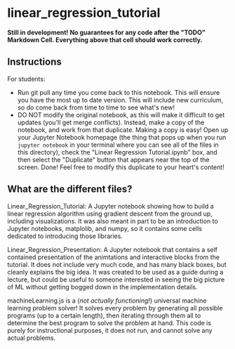 # linear_regression_tutorial

__Still in development! No guarantees for any code after the "TODO" Markdown Cell. Everything above that cell should work correctly.__

## Instructions

For students:
- Run git pull any time you come back to this notebook. This will ensure you have the most up to date version. This will include new curriculum, so do come back from time to time to see what's new!
- DO NOT modify the original notebook, as this will make it difficult to get updates (you'll get merge conflicts). Instead, make a copy of the notebook, and work from that duplicate. Making a copy is easy! Open up your Jupyter Notebook homepage (the thing that pops up when you run `jupyter notebook` in your terminal where you can see all of the files in this directory), check the "Linear Regression Tutorial.ipynb" box, and then select the "Duplicate" button that appears near the top of the screen. Done! Feel free to modify this duplicate to your heart's content!


## What are the different files?

Linear_Regression_Tutorial: A Jupyter notebook showing how to build a linear regression algorithm using gradient descent from the ground up, including visualizations. It was also meant in part to be an introduction to Jupyter notebooks, matplolib, and numpy, so it contains some cells dedicated to introducing those libraries.

Linear_Regression_Presentation: A Jupyter notebook that contains a self contained presentation of the animtations and interactive blocks from the tutorial. It does not include very much code, and has many black boxes, but cleanly explains the big idea. It was created to be used as a guide during a lecture, but could be useful to someone interested in seeing the big picture of ML without getting bogged down in the implementation details.

machineLearning.js is a (_not actually functioning!_) universal machine learning problem solver! It solves every problem by generating all possible programs (up to a certain length), then iterating through them all to determine the best program to solve the problem at hand. This code is purely for instructional purposes, it does not run, and cannot solve any actual problems.

